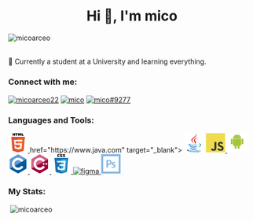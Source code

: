 <h1 align="center">Hi 👋, I'm mico</h1>
<p align="left"> <img src="https://komarev.com/ghpvc/?username=micoarceo&label=Profile%20views&color=0e75b6&style=flat" alt="micoarceo" /> </p>
<br> 🌱 Currently a student at a University and learning everything.


<h3 align="left">Connect with me:</h3>
<p align="left">
<a href="https://twitter.com/micoarceo22" target="blank"><img align="center" src="https://cdn.jsdelivr.net/npm/simple-icons@3.0.1/icons/twitter.svg" alt="micoarceo22" height="30" width="40" /></a>
<a href="https://www.youtube.com/channel/UCH80ep2y_uquyd1japK08ng" target="blank"><img align="center" src="https://cdn.jsdelivr.net/npm/simple-icons@3.0.1/icons/youtube.svg" alt="mico" height="30" width="40" /></a>
<a href="none-yet" target="blank"><img align="center" src="https://cdn.jsdelivr.net/npm/simple-icons@3.0.1/icons/discord.svg" alt="mico#9277" height="30" width="40" /></a>
</p>

<h3 align="left">Languages and Tools:</h3>
<p align="left"> <a href="https://www.w3.org/html/" target="_blank"> 
<img src="https://raw.githubusercontent.com/devicons/devicon/master/icons/html5/html5-original-wordmark.svg" alt="html5" width="40" height="40"/> </a> 
<a> href="https://www.java.com" target="_blank"> <img src="https://raw.githubusercontent.com/devicons/devicon/master/icons/java/java-original.svg" alt="java" width="40" height="40"/> </a> <a href="https://developer.mozilla.org/en-US/docs/Web/JavaScript" target="_blank"> <img src="https://raw.githubusercontent.com/devicons/devicon/master/icons/javascript/javascript-original.svg" alt="javascript" width="40" height="40"/> </a><a href="https://developer.android.com" target="_blank"> <img src="https://raw.githubusercontent.com/devicons/devicon/master/icons/android/android-original-wordmark.svg" alt="android" width="40" height="40"/> </a> <a href="https://www.cprogramming.com/" target="_blank"> <img src="https://raw.githubusercontent.com/devicons/devicon/master/icons/c/c-original.svg" alt="c" width="40" height="40"/> </a> <a href="https://www.w3schools.com/cpp/" target="_blank"> <img src="https://raw.githubusercontent.com/devicons/devicon/master/icons/cplusplus/cplusplus-original.svg" alt="cplusplus" width="40" height="40"/> </a> <a href="https://www.w3schools.com/css/" target="_blank"> <img src="https://raw.githubusercontent.com/devicons/devicon/master/icons/css3/css3-original-wordmark.svg" alt="css3" width="40" height="40"/> </a> <a href="https://www.figma.com/" target="_blank"> <img src="https://www.vectorlogo.zone/logos/figma/figma-icon.svg" alt="figma" width="40" height="40"/> </a> <a href="https://www.photoshop.com/en" target="_blank"> <img src="https://raw.githubusercontent.com/devicons/devicon/master/icons/photoshop/photoshop-line.svg" alt="photoshop" width="40" height="40"/> </a> </p>
<h3 align="left">My Stats:</h3>
<p>&nbsp;<img align="center" src="https://github-readme-stats.vercel.app/api?username=micoarceo&show_icons=true&locale=en" alt="micoarceo" /></p>
